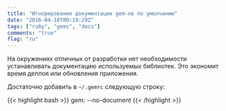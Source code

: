 ```yaml
---
title: "Игнорирование документации gem-ов по умолчанию"
date: "2016-04-18T00:19:29Z"
tags: ["ruby", "gems", "docs"]
comments: "true"
flag: "ru"
---
```


На окружениях отличных от разработки нет необходимости устанавливать документацию
используемых библиотек. Это экономит время деплоя или обновления приложения.

Достаточно добавить в `~/.gemrc` следующую строку:

{{< highlight bash >}}
gem: --no-document
{{< /highlight >}}
